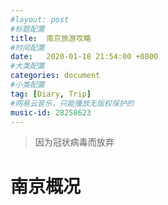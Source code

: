 ```yaml
---
#layout: post
#标题配置
title:  南京旅游攻略
#时间配置
date:   2020-01-18 21:54:00 +0800
#大类配置
categories: document
#小类配置
tag: [Diary, Trip]
#网易云音乐，只能播放无版权保护的
music-id: 28258623
---
```


> 因为冠状病毒而放弃

<!--more-->



# 南京概况



